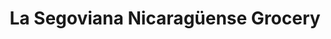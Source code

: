 ---
title: "La Segoviana Nicaragüense Grocery"
url: /beaver-dam/la-segoviana-nicaraguense-grocery/
shop: supermarket
---